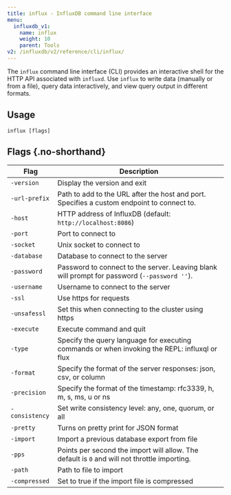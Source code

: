 ```yaml
---
title: influx - InfluxDB command line interface
menu:
  influxdb_v1:
    name: influx
    weight: 10
    parent: Tools
v2: /influxdb/v2/reference/cli/influx/
---
```


The `influx` command line interface (CLI) provides an interactive shell for the HTTP API associated with `influxd`. 
Use `influx` to write data (manually or from a file), query data interactively, and view query output in different formats.


## Usage

```
influx [flags]
```


## Flags {.no-shorthand}

| Flag           | Description                                                                                   |
| -------------- | --------------------------------------------------------------------------------------------- |
| `-version`     | Display the version and exit                                                                  |
| `-url-prefix`  | Path to add to the URL after the host and port. Specifies a custom endpoint to connect to.    |
| `-host`        | HTTP address of InfluxDB (default: `http://localhost:8086`)                                   |
| `-port`        | Port to connect to                                                                            |
| `-socket`      | Unix socket to connect to                                                                     |
| `-database`    | Database to connect to the server                                                             |
| `-password`    | Password to connect to the server. Leaving blank will prompt for password (`--password ''`).  |
| `-username`    | Username to connect to the server                                                             |
| `-ssl`         | Use https for requests                                                                        |
| `-unsafessl`   | Set this when connecting to the cluster using https                                           |
| `-execute`     | Execute command and quit                                                                      |
| `-type`        | Specify the query language for executing commands or when invoking the REPL: influxql or flux |
| `-format`      | Specify the format of the server responses: json, csv, or column                              |
| `-precision`   | Specify the format of the timestamp: rfc3339, h, m, s, ms, u or ns                            |
| `-consistency` | Set write consistency level: any, one, quorum, or all                                         |
| `-pretty`      | Turns on pretty print for JSON format                                                         |
| `-import`      | Import a previous database export from file                                                   |
| `-pps`         | Points per second the import will allow. The default is `0` and will not throttle importing.  |
| `-path`        | Path to file to import                                                                        |
| `-compressed`  | Set to true if the import file is compressed                                                  |
